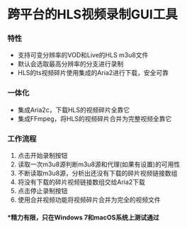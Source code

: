 # 跨平台的HLS视频录制GUI工具

### 特性
- 支持可变分辨率的VOD和Live的HLS m3u8文件
- 默认会选取最高分辨率的分支进行录制
- HLS的ts视频碎片使用集成的Aria2进行下载，安全可靠

### 一体化
- 集成Aria2c，下载HLS的视频碎片全靠它
- 集成FFmpeg，将HLS的视频碎片合并为完整视频全靠它

### 工作流程
1. 点击开始录制按钮
1. 读取一次m3u8源判断m3u8源和代理(如果有设置)的可用性
1. 不断读取m3u8源，分析出还没有下载的碎片视频链接数组
1. 将没有下载的碎片视频链接数组交给Aria2下载
1. 点击停止录制按钮
1. 使用合并视频功能将视频碎片合并为完全的视频文件

#### *精力有限，只在Windows 7和macOS系统上测试通过
